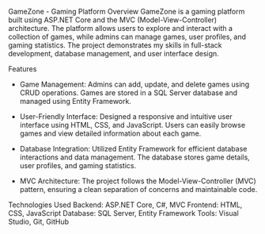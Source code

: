 GameZone - Gaming Platform
Overview
GameZone is a gaming platform built using ASP.NET Core and the MVC (Model-View-Controller) architecture. The platform allows users to explore and interact with a collection of games, while admins can manage games, user profiles, and gaming statistics. The project demonstrates my skills in full-stack development, database management, and user interface design.

Features
  - Game Management:
      Admins can add, update, and delete games using CRUD operations.
      Games are stored in a SQL Server database and managed using Entity Framework.
    
  - User-Friendly Interface:
      Designed a responsive and intuitive user interface using HTML, CSS, and JavaScript.
      Users can easily browse games and view detailed information about each game.
    
  - Database Integration:
      Utilized Entity Framework for efficient database interactions and data management.
      The database stores game details, user profiles, and gaming statistics.
    
  - MVC Architecture:
    The project follows the Model-View-Controller (MVC) pattern, ensuring a clean separation of concerns and maintainable code.

Technologies Used
    Backend: ASP.NET Core, C#, MVC
    Frontend: HTML, CSS, JavaScript
    Database: SQL Server, Entity Framework
    Tools: Visual Studio, Git, GitHub
